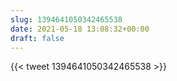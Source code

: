 ```yaml
---
slug: 1394641050342465538
date: 2021-05-18 13:08:32+00:00
draft: false
---
```


{{< tweet 1394641050342465538 >}}
